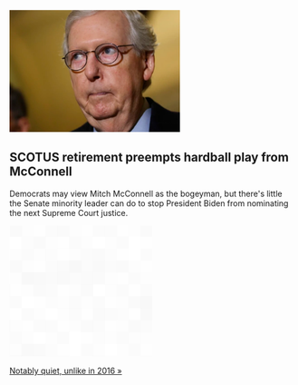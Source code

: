 
![SCOTUS retirement preempts hardball play from McConnell](./20220127115904.png)
## SCOTUS retirement preempts hardball play from McConnell

Democrats may view Mitch McConnell as the bogeyman, but there's little the Senate minority leader can do to stop President Biden from nominating the next Supreme Court justice.

![pic](../square_bg.png)

[Notably quiet, unlike in 2016 »](https://www.yahoo.com/news/breyers-retirement-preempts-more-supreme-court-hardball-from-mitch-mc-connell-205055024.html)
